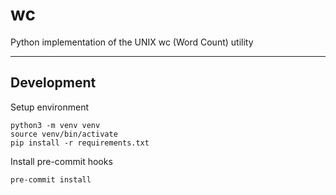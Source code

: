 # wc
Python implementation of the UNIX wc (Word Count) utility

---
## Development

Setup environment
```shell
python3 -m venv venv
source venv/bin/activate
pip install -r requirements.txt
```

Install pre-commit hooks
```shell
pre-commit install
```